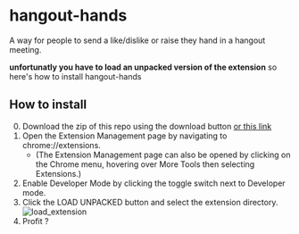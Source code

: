 # hangout-hands
 A way for people to send a like/dislike or raise they hand in a hangout meeting.
 
**unfortunatly you have to load an unpacked version of the extension** so here's how to install hangout-hands

## How to install
0. Download the zip of this repo using the download button [or this link](https://github.com/indsigtdesign/hangout-hands/archive/master.zip)
  1. Open the Extension Management page by navigating to chrome://extensions.
        * (The Extension Management page can also be opened by clicking on the Chrome menu, hovering over More Tools then selecting   Extensions.)
  2. Enable Developer Mode by clicking the toggle switch next to Developer mode.
  3. Click the LOAD UNPACKED button and select the extension directory.
    ![load_extension](https://developer.chrome.com/static/images/get_started/load_extension.png)  
4. Profit ?
